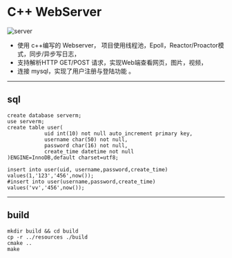 # C++ WebServer

![server](https://img.shields.io/github/actions/workflow/status/VcSpace/WebServer/c-cpp.yml?branch=main)

- 使用 c++编写的 Webserver， 项目使用线程池，Epoll，Reactor/Proactor模式，同步/异步写日志， 
- 支持解析HTTP GET/POST 请求，实现Web端查看网页，图片，视频，
- 连接 mysql，实现了用户注册与登陆功能 。

---

## sql

```
create database serverm;
use serverm;
create table user(
            uid int(10) not null auto_increment primary key,
            username char(50) not null,
            password char(16) not null,
            create_time datetime not null
)ENGINE=InnoDB,default charset=utf8;

insert into user(uid, username,password,create_time) values(1,'123','456',now());
#insert into user(username,password,create_time) values('vv','456',now());
```

---

## build

```
mkdir build && cd build
cp -r ../resources ./build
cmake ..
make
```